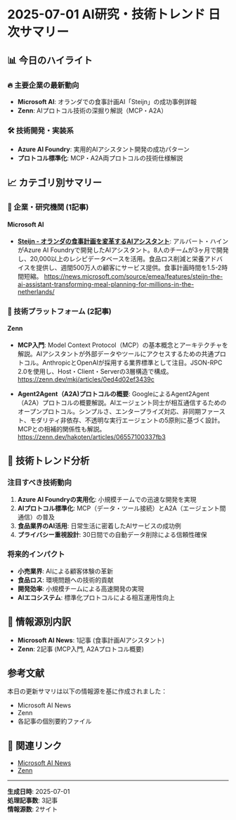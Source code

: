 # 2025-07-01 AI研究・技術トレンド 日次サマリー

## 📊 今日のハイライト

### 🔥 主要企業の最新動向
- **Microsoft AI**: オランダでの食事計画AI「Steijn」の成功事例詳報
- **Zenn**: AIプロトコル技術の深掘り解説（MCP・A2A）

### 🛠️ 技術開発・実装系
- **Azure AI Foundry**: 実用的AIアシスタント開発の成功パターン
- **プロトコル標準化**: MCP・A2A両プロトコルの技術仕様解説

## 📈 カテゴリ別サマリー

### 🏢 企業・研究機関 (1記事)

#### Microsoft AI
- **[Steijn - オランダの食事計画を変革するAIアシスタント](./20250701-001.md)**: アルバート・ハインがAzure AI Foundryで開発したAIアシスタント。8人のチームが3ヶ月で開発し、20,000以上のレシピデータベースを活用。食品ロス削減と栄養アドバイスを提供し、週間500万人の顧客にサービス提供。食事計画時間を1.5-2時間短縮。
https://news.microsoft.com/source/emea/features/steijn-the-ai-assistant-transforming-meal-planning-for-millions-in-the-netherlands/

### 🔧 技術プラットフォーム (2記事)

#### Zenn
- **MCP入門**: Model Context Protocol（MCP）の基本概念とアーキテクチャを解説。AIアシスタントが外部データやツールにアクセスするための共通プロトコル。AnthropicとOpenAIが採用する業界標準として注目。JSON-RPC 2.0を使用し、Host・Client・Serverの3層構造で構成。
https://zenn.dev/mkj/articles/0ed4d02ef3439c

- **Agent2Agent（A2A)プロトコルの概要**: GoogleによるAgent2Agent（A2A）プロトコルの概要解説。AIエージェント同士が相互通信するためのオープンプロトコル。シンプルさ、エンタープライズ対応、非同期ファースト、モダリティ非依存、不透明な実行エージェントの5原則に基づく設計。MCPとの相補的関係性も解説。
https://zenn.dev/hakoten/articles/06557100337fb3

## 🚀 技術トレンド分析

### 注目すべき技術動向
1. **Azure AI Foundryの実用化**: 小規模チームでの迅速な開発を実現
2. **AIプロトコル標準化**: MCP（データ・ツール接続）とA2A（エージェント間通信）の普及
3. **食品業界のAI活用**: 日常生活に密着したAIサービスの成功例
4. **プライバシー重視設計**: 30日間での自動データ削除による信頼性確保

### 将来的インパクト
- **小売業界**: AIによる顧客体験の革新
- **食品ロス**: 環境問題への技術的貢献
- **開発効率**: 小規模チームによる高速開発の実現
- **AIエコシステム**: 標準化プロトコルによる相互運用性向上

## 📝 情報源別内訳
- **Microsoft AI News**: 1記事 (食事計画AIアシスタント)
- **Zenn**: 2記事 (MCP入門, A2Aプロトコル概要)

## 参考文献
本日の更新サマリは以下の情報源を基に作成されました：
- Microsoft AI News
- Zenn
- 各記事の個別要約ファイル

## 🔗 関連リンク
- [Microsoft AI News](https://news.microsoft.com/source/topics/ai/)
- [Zenn](https://zenn.dev/)

---
**生成日時**: 2025-07-01  
**処理記事数**: 3記事  
**情報源数**: 2サイト
